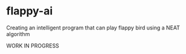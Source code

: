 # flappy-ai
Creating an intelligent program that can play flappy bird using a NEAT algorithm

WORK IN PROGRESS
